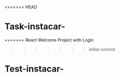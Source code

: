 <<<<<<< HEAD
# Task-instacar-
=======
React Welcome Project with Login
>>>>>>> initial commit
# Test-instacar-
